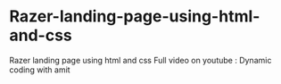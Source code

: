 # Razer-landing-page-using-html-and-css
Razer landing page using html and css
Full video on youtube : Dynamic coding with amit 
